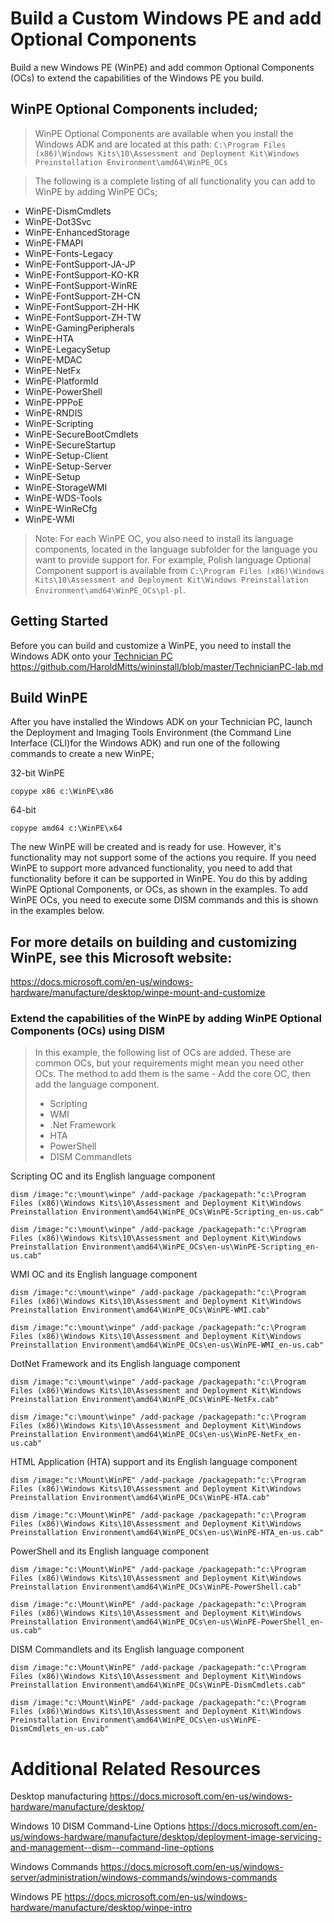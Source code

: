 # Build a Custom Windows PE and add Optional Components
Build a new Windows PE (WinPE) and add common Optional Components (OCs) to extend the capabilities of the Windows PE you build.

## WinPE Optional Components included;
> WinPE Optional Components are available when you install the Windows ADK and are located at this path: `C:\Program Files (x86)\Windows Kits\10\Assessment and Deployment Kit\Windows Preinstallation Environment\amd64\WinPE_OCs`

> The following is a complete listing of all functionality you can add to WinPE by adding WinPE OCs;

* WinPE-DismCmdlets
* WinPE-Dot3Svc
* WinPE-EnhancedStorage
* WinPE-FMAPI
* WinPE-Fonts-Legacy
* WinPE-FontSupport-JA-JP
* WinPE-FontSupport-KO-KR
* WinPE-FontSupport-WinRE
* WinPE-FontSupport-ZH-CN
* WinPE-FontSupport-ZH-HK
* WinPE-FontSupport-ZH-TW
* WinPE-GamingPeripherals
* WinPE-HTA
* WinPE-LegacySetup
* WinPE-MDAC
* WinPE-NetFx
* WinPE-PlatformId
* WinPE-PowerShell
* WinPE-PPPoE
* WinPE-RNDIS
* WinPE-Scripting
* WinPE-SecureBootCmdlets
* WinPE-SecureStartup
* WinPE-Setup-Client
* WinPE-Setup-Server
* WinPE-Setup
* WinPE-StorageWMI
* WinPE-WDS-Tools
* WinPE-WinReCfg
* WinPE-WMI

> Note: For each WinPE OC, you also need to install its language components, located in the language subfolder for the language you want to provide support for. For example, Polish language Optional Component support is available from `C:\Program Files (x86)\Windows Kits\10\Assessment and Deployment Kit\Windows Preinstallation Environment\amd64\WinPE_OCs\pl-pl`. 

## Getting Started
Before you can build and customize a WinPE, you need to install the Windows ADK onto your [Technician PC](TechnicianPC-lab.md)
https://github.com/HaroldMitts/wininstall/blob/master/TechnicianPC-lab.md

## Build WinPE
After you have installed the Windows ADK on your Technician PC, launch the Deployment and Imaging Tools Environment (the Command Line Interface (CLI)for the Windows ADK) and run one of the following commands to create a new WinPE;

32-bit WinPE
````
copype x86 c:\WinPE\x86
````

64-bit
````
copype amd64 c:\WinPE\x64
````

The new WinPE will be created and is ready for use. However, it's functionality may not support some of the actions you require. If you need WinPE to support more advanced functionality, you need to add that functionality before it can be supported in WinPE. You do this by adding WinPE Optional Components, or OCs, as shown in the examples. To add WinPE OCs, you need to execute some DISM commands and this is shown in the examples below.

## For more details on building and customizing WinPE, see this Microsoft website:
https://docs.microsoft.com/en-us/windows-hardware/manufacture/desktop/winpe-mount-and-customize

### Extend the capabilities of the WinPE by adding WinPE Optional Components (OCs) using DISM

> In this example, the following list of OCs are added. These are common OCs, but your requirements might mean you need other OCs. The method to add them is the same - Add the core OC, then add the language component.
>
>    * Scripting
>    * WMI
>    * .Net Framework
>    * HTA
>    * PowerShell
>    * DISM Commandlets

Scripting OC and its English language component
````
dism /image:"c:\mount\winpe" /add-package /packagepath:"c:\Program Files (x86)\Windows Kits\10\Assessment and Deployment Kit\Windows Preinstallation Environment\amd64\WinPE_OCs\WinPE-Scripting_en-us.cab"

dism /image:"c:\mount\winpe" /add-package /packagepath:"c:\Program Files (x86)\Windows Kits\10\Assessment and Deployment Kit\Windows Preinstallation Environment\amd64\WinPE_OCs\en-us\WinPE-Scripting_en-us.cab"
````
WMI OC and its English language component
````
dism /image:"c:\mount\winpe" /add-package /packagepath:"c:\Program Files (x86)\Windows Kits\10\Assessment and Deployment Kit\Windows Preinstallation Environment\amd64\WinPE_OCs\WinPE-WMI.cab"

dism /image:"c:\mount\winpe" /add-package /packagepath:"c:\Program Files (x86)\Windows Kits\10\Assessment and Deployment Kit\Windows Preinstallation Environment\amd64\WinPE_OCs\en-us\WinPE-WMI_en-us.cab"
````
DotNet Framework and its English language component
````
dism /image:"c:\mount\winpe" /add-package /packagepath:"c:\Program Files (x86)\Windows Kits\10\Assessment and Deployment Kit\Windows Preinstallation Environment\amd64\WinPE_OCs\WinPE-NetFx.cab"

dism /image:"c:\mount\winpe" /add-package /packagepath:"c:\Program Files (x86)\Windows Kits\10\Assessment and Deployment Kit\Windows Preinstallation Environment\amd64\WinPE_OCs\en-us\WinPE-NetFx_en-us.cab"
````
HTML Application (HTA) support and its English language component
````
dism /image:"c:\Mount\WinPE" /add-package /packagepath:"c:\Program Files (x86)\Windows Kits\10\Assessment and Deployment Kit\Windows Preinstallation Environment\amd64\WinPE_OCs\WinPE-HTA.cab"

dism /image:"c:\Mount\WinPE" /add-package /packagepath:"c:\Program Files (x86)\Windows Kits\10\Assessment and Deployment Kit\Windows Preinstallation Environment\amd64\WinPE_OCs\en-us\WinPE-HTA_en-us.cab"
````
PowerShell and its English language component
````
dism /image:"c:\Mount\WinPE" /add-package /packagepath:"c:\Program Files (x86)\Windows Kits\10\Assessment and Deployment Kit\Windows Preinstallation Environment\amd64\WinPE_OCs\WinPE-PowerShell.cab"

dism /image:"c:\Mount\WinPE" /add-package /packagepath:"c:\Program Files (x86)\Windows Kits\10\Assessment and Deployment Kit\Windows Preinstallation Environment\amd64\WinPE_OCs\en-us\WinPE-PowerShell_en-us.cab"
````
DISM Commandlets and its English language component
````
dism /image:"c:\Mount\WinPE" /add-package /packagepath:"c:\Program Files (x86)\Windows Kits\10\Assessment and Deployment Kit\Windows Preinstallation Environment\amd64\WinPE_OCs\WinPE-DismCmdlets.cab"

dism /image:"c:\Mount\WinPE" /add-package /packagepath:"c:\Program Files (x86)\Windows Kits\10\Assessment and Deployment Kit\Windows Preinstallation Environment\amd64\WinPE_OCs\en-us\WinPE-DismCmdlets_en-us.cab"
````


# Additional Related Resources
Desktop manufacturing
https://docs.microsoft.com/en-us/windows-hardware/manufacture/desktop/

Windows 10 DISM Command-Line Options
https://docs.microsoft.com/en-us/windows-hardware/manufacture/desktop/deployment-image-servicing-and-management--dism--command-line-options 

Windows Commands
https://docs.microsoft.com/en-us/windows-server/administration/windows-commands/windows-commands 

Windows PE
https://docs.microsoft.com/en-us/windows-hardware/manufacture/desktop/winpe-intro